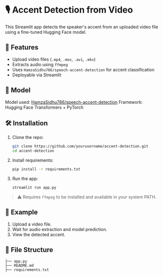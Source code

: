 # 🎙️ Accent Detection from Video

This Streamlit app detects the speaker's accent from an uploaded video file using a fine-tuned Hugging Face model.

## 🚀 Features

* Upload video files (`.mp4`, `.mov`, `.avi`, `.mkv`)
* Extracts audio using `ffmpeg`
* Uses `HamzaSidhu786/speech-accent-detection` for accent classification
* Deployable via Streamlit

## 🧠 Model

Model used: [HamzaSidhu786/speech-accent-detection](https://huggingface.co/HamzaSidhu786/speech-accent-detection)
Framework: Hugging Face Transformers + PyTorch

## 🛠️ Installation

1. Clone the repo:

   ```bash
   git clone https://github.com/yourusername/accent-detection.git
   cd accent-detection
   ```

2. Install requirements:

   ```bash
   pip install -r requirements.txt
   ```

3. Run the app:

   ```bash
   streamlit run app.py
   ```

> ⚠️ Requires `ffmpeg` to be installed and available in your system PATH.

## 🧾 Example

1. Upload a video file.
2. Wait for audio extraction and model prediction.
3. View the detected accent.

## 📂 File Structure

```
├── app.py
├── README.md
├── requirements.txt
```
